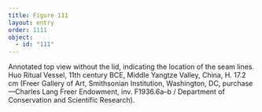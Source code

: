 ```yaml
---
title: Figure 111
layout: entry
order: 1111
object:
  - id: "111"
---
```


Annotated top view without the lid, indicating the location of the seam lines. Huo Ritual Vessel, 11th century BCE, Middle Yangtze Valley, China, H. 17.2 cm (Freer Gallery of Art, Smithsonian Institution, Washington, DC, purchase—Charles Lang Freer Endowment, inv. F1936.6a–b / Department of Conservation and Scientific Research).
